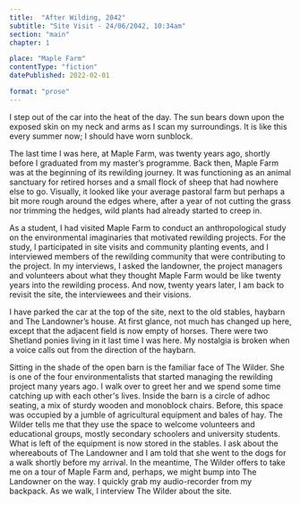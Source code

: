```yaml
---
title:  "After Wilding, 2042"
subtitle: "Site Visit - 24/06/2042, 10:34am"
section: "main"
chapter: 1

place: "Maple Farm"
contentType: "fiction"
datePublished: 2022-02-01

format: "prose"
---
```


I step out of the car into the heat of the day. The sun bears down upon the exposed skin on my neck and arms as I scan my surroundings. It is like this every summer now; I should have worn sunblock. 

The last time I was here, at Maple Farm, was twenty years ago, shortly before I graduated from my master’s programme. Back then, Maple Farm was at the beginning of its rewilding journey. It was functioning as an animal sanctuary for retired horses and a small flock of sheep that had nowhere else to go. Visually, it looked like your average pastoral farm but perhaps a bit more rough around the edges where, after a year of not cutting the grass nor trimming the hedges, wild plants had already started to creep in.

As a student, I had visited Maple Farm to conduct an anthropological study on the environmental imaginaries that motivated rewilding projects. For the study, I participated in site visits and community planting events, and I interviewed members of the rewilding community that were contributing to the project. In my interviews, I asked the landowner, the project managers and volunteers about what they thought Maple Farm would be like twenty years into the rewilding process. And now, twenty years later, I am back to revisit the site, the interviewees and their visions.

I have parked the car at the top of the site, next to the old stables, haybarn and The Landowner’s house. At first glance, not much has changed up here, except that the adjacent field is now empty of horses. There were two Shetland ponies living in it last time I was here. My nostalgia is broken when a voice calls out from the direction of the haybarn.

Sitting in the shade of the open barn is the familiar face of The Wilder. She is one of the four environmentalists that started managing the rewilding project many years ago. I walk over to greet her and we spend some time catching up with each other's lives. Inside the barn is a circle of adhoc seating, a mix of sturdy wooden and monoblock chairs. Before, this space was occupied by a jumble of agricultural equipment and bales of hay. The Wilder tells me that they use the space to welcome volunteers and educational groups, mostly secondary schoolers and university students. What is left of the equipment is now stored in the stables. I ask about the whereabouts of The Landowner and I am told that she went to the dogs for a walk shortly before my arrival. In the meantime, The Wilder offers to take me on a tour of Maple Farm and, perhaps, we might bump into The Landowner on the way. I quickly grab my audio-recorder from my backpack. As we walk, I interview The Wilder about the site.